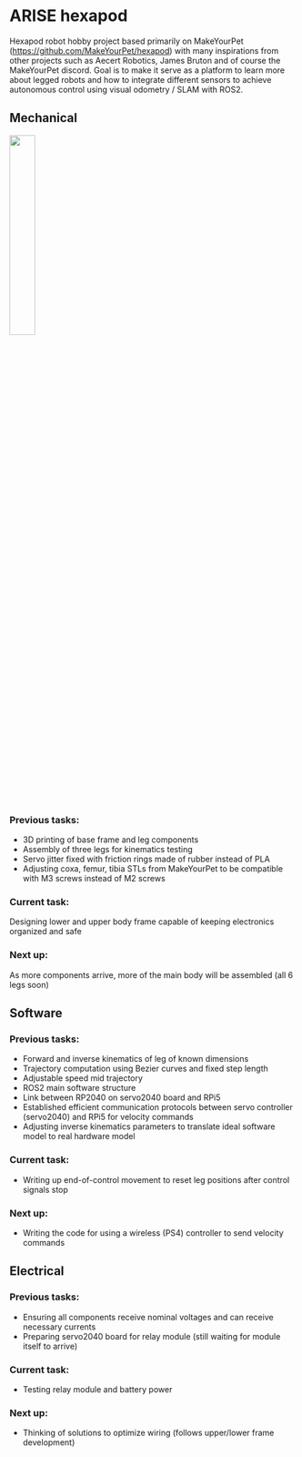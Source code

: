 # ARISE hexapod

Hexapod robot hobby project based primarily on MakeYourPet (https://github.com/MakeYourPet/hexapod) with many inspirations from other projects such as Aecert Robotics, James Bruton and of course the MakeYourPet discord. Goal is to make it serve as a platform to learn more about legged robots and how to integrate different sensors to achieve autonomous control using visual odometry / SLAM with ROS2. 

## Mechanical

<img src="https://github.com/madyhr/arise/blob/master/doc/arise_3_legs.gif" width=30% height=30%>

### Previous tasks:
- 3D printing of base frame and leg components
- Assembly of three legs for kinematics testing
- Servo jitter fixed with friction rings made of rubber instead of PLA
- Adjusting coxa, femur, tibia STLs from MakeYourPet to be compatible with M3 screws instead of M2 screws

### Current task: 
Designing lower and upper body frame capable of keeping electronics organized and safe

### Next up: 
As more components arrive, more of the main body will be assembled (all 6 legs soon)

## Software

### Previous tasks:
- Forward and inverse kinematics of leg of known dimensions
- Trajectory computation using Bezier curves and fixed step length
- Adjustable speed mid trajectory
- ROS2 main software structure
- Link between RP2040 on servo2040 board and RPi5
- Established efficient communication protocols between servo controller (servo2040) and RPi5 for velocity commands
- Adjusting inverse kinematics parameters to translate ideal software model to real hardware model

### Current task: 
- Writing up end-of-control movement to reset leg positions after control signals stop

### Next up: 
- Writing the code for using a wireless (PS4) controller to send velocity commands

## Electrical

### Previous tasks:
- Ensuring all components receive nominal voltages and can receive necessary currents
- Preparing servo2040 board for relay module (still waiting for module itself to arrive)

### Current task: 
- Testing relay module and battery power

### Next up: 
- Thinking of solutions to optimize wiring (follows upper/lower frame development)
